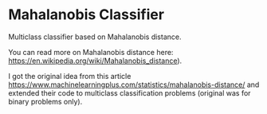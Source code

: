 # Mahalanobis Classifier

Multiclass classifier based on Mahalanobis distance. 

You can read more on Mahalanobis distance here: https://en.wikipedia.org/wiki/Mahalanobis_distance).

I got the original idea from this article https://www.machinelearningplus.com/statistics/mahalanobis-distance/ and extended their code to multiclass classification problems (original was for binary problems only).
